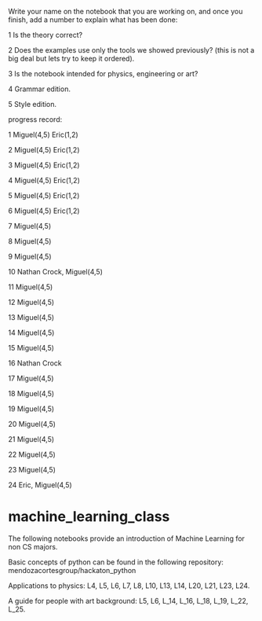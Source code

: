Write your name on the notebook that you are working on, and once you finish, add a number to explain what has been done:

1 Is the theory correct? 

2 Does the examples use only the tools we showed previously? (this is not a big deal but lets try to keep it ordered).

3 Is the notebook intended for physics, engineering or art?

4 Grammar edition.

5 Style edition.

progress record:

1 Miguel(4,5) Eric(1,2)

2 Miguel(4,5) Eric(1,2)

3 Miguel(4,5) Eric(1,2)

4 Miguel(4,5) Eric(1,2)

5 Miguel(4,5) Eric(1,2)

6 Miguel(4,5) Eric(1,2)

7 Miguel(4,5)

8 Miguel(4,5)

9 Miguel(4,5)

10 Nathan Crock, Miguel(4,5)

11 Miguel(4,5)

12 Miguel(4,5)

13 Miguel(4,5)

14 Miguel(4,5)

15 Miguel(4,5)

16 Nathan Crock

17 Miguel(4,5)

18 Miguel(4,5)

19 Miguel(4,5)

20 Miguel(4,5)

21 Miguel(4,5)

22 Miguel(4,5)

23 Miguel(4,5)

24 Eric, Miguel(4,5)



# machine_learning_class
The following notebooks provide an introduction of Machine Learning for non CS majors.

Basic concepts of python can be found in the following repository: mendozacortesgroup/hackaton_python


Applications to physics:
L4, L5, L6, L7, L8, L10, L13, L14, L20, L21, L23, L24.

A guide for people with art background:
L5, L6, L_14, L_16, L_18, L_19, L_22, L_25.
